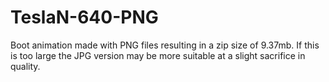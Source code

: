 # TeslaN-640-PNG
Boot animation made with PNG files resulting in a zip size of 9.37mb. If this is too large the JPG version may be more suitable at a slight sacrifice in quality.
